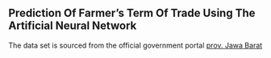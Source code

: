## Prediction Of Farmer’s Term Of Trade Using The Artificial Neural Network

The data set is sourced from the official government portal [prov. Jawa Barat](https://opendata.jabarprov.go.id/id/dataset/nilai-tukar-petani-ntp-berdasarkan-kategori-bulan-di-jawa-barat) <br/>
